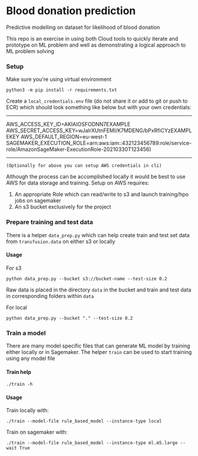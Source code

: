 # Blood donation prediction
Predictive modelling on dataset for likelihood of blood donation

This repo is an exercise in using both Cloud tools to quickly iterate and prototype on ML problem and well as demonstrating a logical approach to ML problem solving

### Setup 
Make sure you're using virtual environment

```shell
python3 -m pip install -r requirements.txt
```

Create a ```local_credentials.env``` file (do not share it or add to git or push to ECR) which should look something like below but with your own credentials:

---
AWS_ACCESS_KEY_ID=AKIAIOSFODNN7EXAMPLE
AWS_SECRET_ACCESS_KEY=wJalrXUtnFEMI/K7MDENG/bPxRfiCYzEXAMPLEKEY
AWS_DEFAULT_REGION=eu-west-1
SAGEMAKER_EXECUTION_ROLE=arn:aws:iam::432123456789:role/service-role/AmazonSageMaker-ExecutionRole-20210330T123456)

---
    
    (Optionally for above you can setup AWS credentials in cli)

Although the process can be accomplished locally it would be best to use AWS for data storage and training.
Setup on AWS requires:
1. An appropriate Role which can read/write to s3 and launch training/hpo jobs on sagemaker
2. An s3 bucket exclusively for the project


### Prepare training and test data
There is a helper ```data_prep.py``` which can help create train and test set data from ```transfusion.data``` on either s3 or locally

#### Usage
For s3
``` shell
python data_prep.py --bucket s3://bucket-name --test-size 0.2
```

Raw data is placed in the directory ```data``` in the bucket and train and test data in corresponding folders within ```data```


For local

```shell
python data_prep.py --bucket "." --test-size 0.2
```



### Train a model
There are many model specific files that can generate ML model by training either locally or in Sagemaker. The helper ```train``` can be used to start training using any model file

#### Train help 
```shell
./train -h
```

#### Usage
Train locally with:
```shell
./train --model-file rule_based_model --instance-type local
```

Train on sagemaker with:
```shell
./train --model-file rule_based_model --instance-type ml.m5.large --wait True
```

